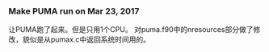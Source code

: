 ### Make PUMA run on Mar 23, 2017

让PUMA跑了起来。但是只用1个CPU。
对puma.f90中的nresources部分做了修改，貌似是从pumax.c中返回系统时间用的。
